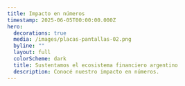 ```yaml
---
title: Impacto en números
timestamp: 2025-06-05T00:00:00.000Z
hero:
  decorations: true
  media: /images/placas-pantallas-02.png
  byline: ""
  layout: full
  colorScheme: dark
  title: Sustentamos el ecosistema financiero argentino
  description: Conocé nuestro impacto en números.
---
```

